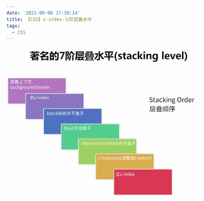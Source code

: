 ```yaml
---
date: '2021-09-08 17:30:14'
title: 【CSS】z-index-七阶层叠水平
tags:
  - CSS
---
```


![z-index-七阶层叠水平](/images/z-index-七阶层叠水平.jpg)
